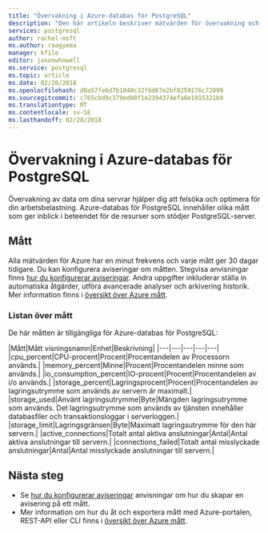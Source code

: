 ```yaml
---
title: "Övervakning i Azure-databas för PostgreSQL"
description: "Den här artikeln beskriver mätvärden för övervakning och avisering för Azure-databas för PostgreSQL, inklusive CPU, lagring och anslutningen statistik."
services: postgresql
author: rachel-msft
ms.author: raagyema
manager: kfile
editor: jasonwhowell
ms.service: postgresql
ms.topic: article
ms.date: 02/28/2018
ms.openlocfilehash: d0a57fe6d7b1040c32f6d67e2bf0259176c72099
ms.sourcegitcommit: c765cbd9c379ed00f1e2394374efa8e1915321b9
ms.translationtype: MT
ms.contentlocale: sv-SE
ms.lasthandoff: 02/28/2018
---
```

# <a name="monitoring-in-azure-database-for-postgresql"></a>Övervakning i Azure-databas för PostgreSQL
Övervakning av data om dina servrar hjälper dig att felsöka och optimera för din arbetsbelastning. Azure-databas för PostgreSQL innehåller olika mått som ger inblick i beteendet för de resurser som stödjer PostgreSQL-server. 

## <a name="metrics"></a>Mått
Alla mätvärden för Azure har en minut frekvens och varje mått ger 30 dagar tidigare. Du kan konfigurera aviseringar om måtten. Stegvisa anvisningar finns [hur du konfigurerar aviseringar](howto-alert-on-metric.md). Andra uppgifter inkluderar ställa in automatiska åtgärder, utföra avancerade analyser och arkivering historik. Mer information finns i [översikt över Azure mått](../monitoring-and-diagnostics/monitoring-overview-metrics.md).

### <a name="list-of-metrics"></a>Listan över mått
De här måtten är tillgängliga för Azure-databas för PostgreSQL:

|Mått|Mått visningsnamn|Enhet|Beskrivning|
|---|---|---|---|---|
|cpu_percent|CPU-procent|Procent|Procentandelen av Processorn används.|
|memory_percent|Minne|Procent|Procentandelen minne som används.|
|io_consumption_percent|IO-procent|Procent|Procentandelen av i/o används.|
|storage_percent|Lagringsprocent|Procent|Procentandelen av lagringsutrymme som används av servern är maximalt.|
|storage_used|Använt lagringsutrymme|Byte|Mängden lagringsutrymme som används. Det lagringsutrymme som används av tjänsten innehåller databasfiler och transaktionsloggar i serverloggen.|
|storage_limit|Lagringsgränsen|Byte|Maximalt lagringsutrymme för den här servern.|
|active_connections|Totalt antal aktiva anslutningar|Antal|Antal aktiva anslutningar till servern.|
|connections_failed|Totalt antal misslyckade anslutningar|Antal|Antal misslyckade anslutningar till servern.|


## <a name="next-steps"></a>Nästa steg
- Se [hur du konfigurerar aviseringar](howto-alert-on-metric.md) anvisningar om hur du skapar en avisering på ett mått.
- Mer information om hur du åt och exportera mått med Azure-portalen, REST-API eller CLI finns i [översikt över Azure mått](../monitoring-and-diagnostics/monitoring-overview-metrics.md).
